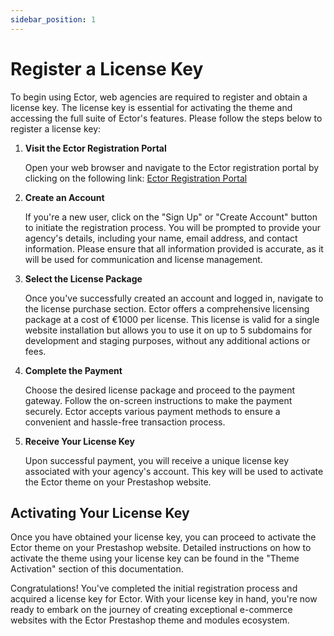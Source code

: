 ```yaml
---
sidebar_position: 1
---
```


# Register a License Key

To begin using Ector, web agencies are required to register and obtain a license key. The license key is essential for activating the theme and accessing the full suite of Ector's features. Please follow the steps below to register a license key:

1. **Visit the Ector Registration Portal**

   Open your web browser and navigate to the Ector registration portal by clicking on the following link: [Ector Registration Portal](https://www.example-ector-registration.com)

2. **Create an Account**

   If you're a new user, click on the "Sign Up" or "Create Account" button to initiate the registration process. You will be prompted to provide your agency's details, including your name, email address, and contact information. Please ensure that all information provided is accurate, as it will be used for communication and license management.

3. **Select the License Package**

   Once you've successfully created an account and logged in, navigate to the license purchase section. Ector offers a comprehensive licensing package at a cost of €1000 per license. This license is valid for a single website installation but allows you to use it on up to 5 subdomains for development and staging purposes, without any additional actions or fees.

4. **Complete the Payment**

   Choose the desired license package and proceed to the payment gateway. Follow the on-screen instructions to make the payment securely. Ector accepts various payment methods to ensure a convenient and hassle-free transaction process.

5. **Receive Your License Key**

   Upon successful payment, you will receive a unique license key associated with your agency's account. This key will be used to activate the Ector theme on your Prestashop website.

## Activating Your License Key

Once you have obtained your license key, you can proceed to activate the Ector theme on your Prestashop website. Detailed instructions on how to activate the theme using your license key can be found in the "Theme Activation" section of this documentation.

Congratulations! You've completed the initial registration process and acquired a license key for Ector. With your license key in hand, you're now ready to embark on the journey of creating exceptional e-commerce websites with the Ector Prestashop theme and modules ecosystem.